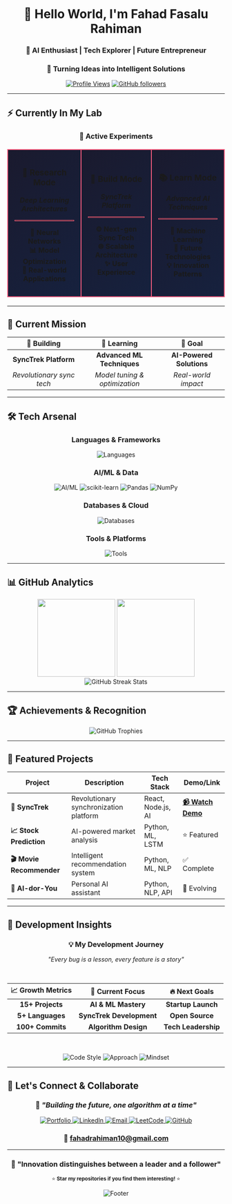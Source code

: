 <div align="center">

# 👋 Hello World, I'm Fahad Fasalu Rahiman

### 🚀 AI Enthusiast | Tech Explorer | Future Entrepreneur
### 🎯 Turning Ideas into Intelligent Solutions

[![Profile Views](https://komarev.com/ghpvc/?username=fahad10inb&label=Profile%20views&color=0e75b6&style=for-the-badge)](https://github.com/fahad10inb)
[![GitHub followers](https://img.shields.io/github/followers/fahad10inb?logo=github&style=for-the-badge&color=0e75b6&labelColor=333)](https://github.com/fahad10inb)

</div>

---

## ⚡ **Currently In My Lab**

<div align="center">

### 🧪 **Active Experiments**

<table align="center" style="border-collapse: collapse; margin: 20px auto;">
<tr>
<th align="center" width="300" style="padding: 15px; border: 2px solid #F85D7F; background: linear-gradient(135deg, #1a1a2e, #16213e);">
<h3>🔬 <strong>Research Mode</strong></h3>
<p><em>Deep Learning Architectures</em></p>
<hr style="border: 1px solid #F85D7F; margin: 10px 0;">
<p>🧠 Neural Networks<br>📊 Model Optimization<br>🎯 Real-world Applications</p>
</th>
<th align="center" width="300" style="padding: 15px; border: 2px solid #F85D7F; background: linear-gradient(135deg, #1a1a2e, #16213e);">
<h3>🚀 <strong>Build Mode</strong></h3>
<p><em>SyncTrek Platform</em></p>
<hr style="border: 1px solid #F85D7F; margin: 10px 0;">
<p>⚙️ Next-gen Sync Tech<br>🌐 Scalable Architecture<br>✨ User Experience</p>
</th>
<th align="center" width="300" style="padding: 15px; border: 2px solid #F85D7F; background: linear-gradient(135deg, #1a1a2e, #16213e);">
<h3>📚 <strong>Learn Mode</strong></h3>
<p><em>Advanced AI Techniques</em></p>
<hr style="border: 1px solid #F85D7F; margin: 10px 0;">
<p>🤖 Machine Learning<br>🔮 Future Technologies<br>💡 Innovation Patterns</p>
</th>
</tr>
</table>

</div>

---

## 🎯 **Current Mission**

<div align="center">

| 🔭 **Building** | 🌱 **Learning** | 🎯 **Goal** |
|:---:|:---:|:---:|
| **SyncTrek Platform** | **Advanced ML Techniques** | **AI-Powered Solutions** |
| *Revolutionary sync tech* | *Model tuning & optimization* | *Real-world impact* |

</div>

---

## 🛠️ **Tech Arsenal**

<div align="center">

### **Languages & Frameworks**
<p>
  <img src="https://skillicons.dev/icons?i=python,javascript,java,nodejs,react,html,css" alt="Languages" />
</p>

### **AI/ML & Data**
<p>
  <img src="https://skillicons.dev/icons?i=tensorflow,pytorch" alt="AI/ML" />
  <img src="https://img.shields.io/badge/scikit--learn-%23F7931E.svg?style=for-the-badge&logo=scikit-learn&logoColor=white" alt="scikit-learn" />
  <img src="https://img.shields.io/badge/pandas-%23150458.svg?style=for-the-badge&logo=pandas&logoColor=white" alt="Pandas" />
  <img src="https://img.shields.io/badge/numpy-%23013243.svg?style=for-the-badge&logo=numpy&logoColor=white" alt="NumPy" />
</p>

### **Databases & Cloud**
<p>
  <img src="https://skillicons.dev/icons?i=mongodb,firebase,mysql" alt="Databases" />
</p>

### **Tools & Platforms**
<p>
  <img src="https://skillicons.dev/icons?i=git,github,vscode,linux,docker" alt="Tools" />
</p>

</div>

---

## 📊 **GitHub Analytics**

<div align="center">
  <img height="180em" src="https://github-readme-stats.vercel.app/api?username=fahad10inb&show_icons=true&theme=tokyonight&include_all_commits=true&count_private=true&hide_border=true&bg_color=0D1117&title_color=F85D7F&icon_color=F85D7F&text_color=FFFFFF"/>
  <img height="180em" src="https://github-readme-stats.vercel.app/api/top-langs/?username=fahad10inb&layout=compact&langs_count=8&theme=tokyonight&hide_border=true&bg_color=0D1117&title_color=F85D7F&text_color=FFFFFF"/>
</div>

<div align="center">
  <img src="https://streak-stats.demolab.com/?user=fahad10inb&theme=tokyonight&hide_border=true&background=0D1117&stroke=F85D7F&ring=F85D7F&fire=F85D7F&currStreakLabel=FFFFFF" alt="GitHub Streak Stats" />
</div>

---

## 🏆 **Achievements & Recognition**

<div align="center">
  <img src="https://github-profile-trophy.vercel.app/?username=fahad10inb&theme=tokyonight&no-frame=true&no-bg=true&margin-w=4&row=1&column=7" alt="GitHub Trophies" />
</div>

---

## 🎯 **Featured Projects**

<div align="center">

| Project | Description | Tech Stack | Demo/Link |
|---------|-------------|------------|-----------|
| **🚀 SyncTrek** | Revolutionary synchronization platform | React, Node.js, AI | **[📹 Watch Demo](https://drive.google.com/file/d/1JJfnZcKQl-6d_8xaZZ7r1I9veoRDGnjM/view?usp=sharing)** |
| **📈 Stock Prediction** | AI-powered market analysis | Python, ML, LSTM | ⭐ Featured |
| **🎬 Movie Recommender** | Intelligent recommendation system | Python, ML, NLP | ✅ Complete |
| **🤖 AI-dor-You** | Personal AI assistant | Python, NLP, API | 🔄 Evolving |

</div>

---

## 🌟 **Development Insights**

<div align="center">

### 💡 **My Development Journey**
*"Every bug is a lesson, every feature is a story"*

<br>

| 📈 **Growth Metrics** | 🎯 **Current Focus** | 🔥 **Next Goals** |
|:---:|:---:|:---:|
| **15+ Projects** | **AI & ML Mastery** | **Startup Launch** |
| **5+ Languages** | **SyncTrek Development** | **Open Source** |
| **100+ Commits** | **Algorithm Design** | **Tech Leadership** |

<br>

<p>
<img src="https://img.shields.io/badge/Code%20Style-Clean%20%26%20Readable-brightgreen?style=for-the-badge" alt="Code Style" />
<img src="https://img.shields.io/badge/Approach-Problem%20Solver-blue?style=for-the-badge" alt="Approach" />
<img src="https://img.shields.io/badge/Mindset-Always%20Learning-orange?style=for-the-badge" alt="Mindset" />
</p>

</div>

---

## 🌟 **Let's Connect & Collaborate**

<div align="center">

### 💬 *"Building the future, one algorithm at a time"*

<p>
  <a href="https://fahad10-portfolio.vercel.app/" target="_blank">
    <img src="https://img.shields.io/badge/Portfolio-FF7139?style=for-the-badge&logo=firefox&logoColor=white" alt="Portfolio" />
  </a>
  <a href="https://www.linkedin.com/in/fahad-rahiman-3131a9255/" target="_blank">
    <img src="https://img.shields.io/badge/LinkedIn-0077B5?style=for-the-badge&logo=linkedin&logoColor=white" alt="LinkedIn" />
  </a>
  <a href="mailto:fahadrahiman10@gmail.com" target="_blank">
    <img src="https://img.shields.io/badge/Email-D14836?style=for-the-badge&logo=gmail&logoColor=white" alt="Email" />
  </a>
  <a href="https://leetcode.com/fahad10inb" target="_blank">
    <img src="https://img.shields.io/badge/LeetCode-FFA116?style=for-the-badge&logo=leetcode&logoColor=white" alt="LeetCode" />
  </a>
  <a href="https://github.com/fahad10inb" target="_blank">
    <img src="https://img.shields.io/badge/GitHub-100000?style=for-the-badge&logo=github&logoColor=white" alt="GitHub" />
  </a>
</p>

### 📧 **fahadrahiman10@gmail.com**

</div>

---

<div align="center">

### 🎯 **"Innovation distinguishes between a leader and a follower"**

<sub>⭐ **Star my repositories if you find them interesting!** ⭐</sub>

<img src="https://capsule-render.vercel.app/api?type=waving&color=gradient&height=100&section=footer" alt="Footer" />

</div>
